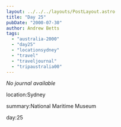 ```yaml
---
layout: ../../../layouts/PostLayout.astro
title: "Day 25"
pubDate: "2000-07-30"
author: Andrew Betts
tags: 
  - "australia-2000"
  - "day25"
  - "locationsydney"
  - "travel"
  - "traveljournal"
  - "tripaustralia00"
---
```


_No journal available_

location:Sydney

summary:National Maritime Museum

day:25
